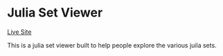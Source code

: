 # Julia Set Viewer

[Live Site](https://julia-set-explorer.firebaseapp.com)

This is a julia set viewer built to help people explore the various juila sets. 
